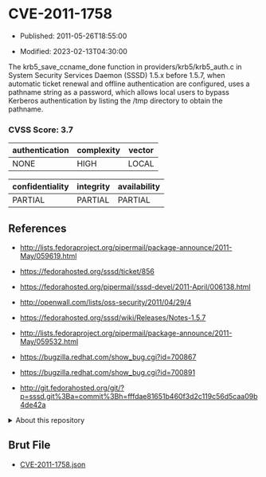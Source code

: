 # CVE-2011-1758

- Published: 2011-05-26T18:55:00

- Modified: 2023-02-13T04:30:00

The krb5_save_ccname_done function in providers/krb5/krb5_auth.c in System Security Services Daemon (SSSD) 1.5.x before 1.5.7, when automatic ticket renewal and offline authentication are configured, uses a pathname string as a password, which allows local users to bypass Kerberos authentication by listing the /tmp directory to obtain the pathname.

### CVSS Score: **3.7**

| authentication | complexity | vector |
| --- | --- | --- |
| NONE | HIGH | LOCAL |

| confidentiality | integrity | availability |
| --- | --- | --- |
| PARTIAL | PARTIAL | PARTIAL |

## References

* http://lists.fedoraproject.org/pipermail/package-announce/2011-May/059619.html

* https://fedorahosted.org/sssd/ticket/856

* https://fedorahosted.org/pipermail/sssd-devel/2011-April/006138.html

* http://openwall.com/lists/oss-security/2011/04/29/4

* https://fedorahosted.org/sssd/wiki/Releases/Notes-1.5.7

* http://lists.fedoraproject.org/pipermail/package-announce/2011-May/059532.html

* https://bugzilla.redhat.com/show_bug.cgi?id=700867

* https://bugzilla.redhat.com/show_bug.cgi?id=700891

* http://git.fedorahosted.org/git/?p=sssd.git%3Ba=commit%3Bh=fffdae81651b460f3d2c119c56d5caa09b4de42a

<details>
<summary>About this repository</summary> 

  This repository is part of the project [Live Hack CVE](https://github.com/Live-Hack-CVE). Main website can be found [www.live-hack.org](https://www.live-hack.org) 
  
  Made by [Sn0wAlice](https://github.com/Sn0wAlice) for the people that care about security and need to have a feed of the latest CVEs. Hope you enjoy it, don't forget to star the repo and follow me on [Twitter](https://twitter.com/Sn0wAlice) and [Github](https://github.com/Sn0wAlice). And that is my [personnal website](https://www.alice-snow.me/)

  - [Home Page](https://github.com/Live-Hack-CVE)
  - [Framework](https://github.com/Live-Hack-CVE/cve-framework)
  - [CVE database](https://github.com/Live-Hack-CVE/full_database)
  - [Changelog](https://github.com/Live-Hack-CVE/Changelog)
</details>

## Brut File

* [CVE-2011-1758.json](https://raw.githubusercontent.com/Live-Hack-CVE/full_database/main/cves/2011/CVE-2011-1758.json)

